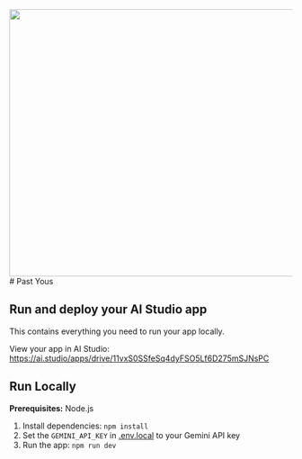 <div align="center">
<img width="1200" height="475" alt="GHBanner" src="https://github.com/user-attachments/assets/0aa67016-6eaf-458a-adb2-6e31a0763ed6" />
</div>
# Past Yous

## Run and deploy your AI Studio app

This contains everything you need to run your app locally.

View your app in AI Studio: https://ai.studio/apps/drive/11vxS0SSfeSq4dyFSO5Lf6D275mSJNsPC

## Run Locally

**Prerequisites:**  Node.js


1. Install dependencies:
   `npm install`
2. Set the `GEMINI_API_KEY` in [.env.local](.env.local) to your Gemini API key
3. Run the app:
   `npm run dev`
